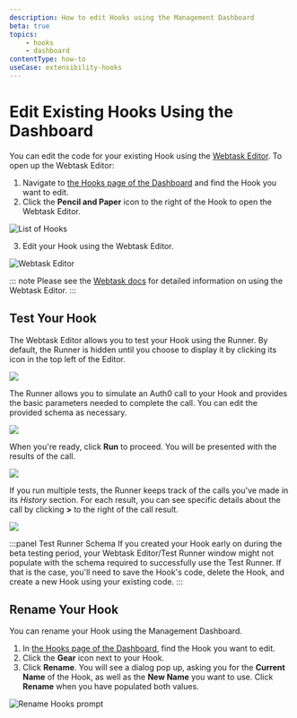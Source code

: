 ```yaml
---
description: How to edit Hooks using the Management Dashboard
beta: true
topics:
    - hooks
    - dashboard
contentType: how-to
useCase: extensibility-hooks
---
```


# Edit Existing Hooks Using the Dashboard

You can edit the code for your existing Hook using the [Webtask Editor](https://webtask.io/docs/editor). To open up the Webtask Editor:

1. Navigate to [the Hooks page of the Dashboard](${manage_url}/#/hooks) and find the Hook you want to edit.
2. Click the **Pencil and Paper** icon to the right of the Hook to open the Webtask Editor.

  ![List of Hooks](/media/articles/hooks/hooks-list.png)

3. Edit your Hook using the Webtask Editor.

  ![Webtask Editor](/media/articles/hooks/webtask-editor.png)

  ::: note
  Please see the [Webtask docs](https://webtask.io/docs/editor) for detailed information on using the Webtask Editor.
  :::

## Test Your Hook

The Webtask Editor allows you to test your Hook using the Runner. By default, the Runner is hidden until you choose to display it by clicking its icon in the top left of the Editor.

![](/media/articles/hooks/webtask-runner.png)

The Runner allows you to simulate an Auth0 call to your Hook and provides the basic parameters needed to complete the call. You can edit the provided schema as necessary.

![](/media/articles/hooks/webtask-runner2.png)

When you're ready, click **Run** to proceed. You will be presented with the results of the call.

![](/media/articles/hooks/webtask-runner3.png)

If you run multiple tests, the Runner keeps track of the calls you've made in its *History* section. For each result, you can see specific details about the call by clicking **>** to the right of the call result.

![](/media/articles/hooks/webtask-runner4.png)

:::panel Test Runner Schema
If you created your Hook early on during the beta testing period, your Webtask Editor/Test Runner window might not populate with the schema required to successfully use the Test Runner. If that is the case, you'll need to save the Hook's code, delete the Hook, and create a new Hook using your existing code.
:::

## Rename Your Hook

You can rename your Hook using the Management Dashboard.

1. In [the Hooks page of the Dashboard](${manage_url}/#/hooks), find the Hook you want to edit.
2. Click the **Gear** icon next to your Hook.
3. Click **Rename**. You will see a dialog pop up, asking you for the **Current Name** of the Hook, as well as the **New Name** you want to use. Click **Rename** when you have populated both values.

![Rename Hooks prompt](/media/articles/hooks/rename-hook.png)